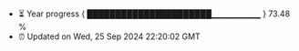 - ⏳ Year progress { ██████████████████████▁▁▁▁▁▁▁▁ } 73.48 %
- ⏰ Updated on Wed, 25 Sep 2024 22:20:02 GMT


